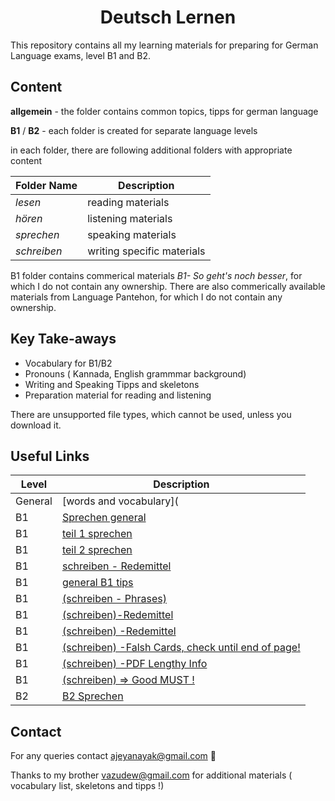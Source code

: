 <h1 align="center">Deutsch Lernen</h1>

This repository contains all my learning materials for preparing for German Language exams, level B1 and B2.


## Content

**allgemein** - the folder contains common topics, tipps for german language

**B1** / **B2** - each folder is created for separate language levels

in each folder, there are following additional folders with appropriate content

Folder Name | Description
----------|--------------
*lesen* |reading materials
*hören* | listening materials
*sprechen* | speaking materials
*schreiben* | writing specific materials

B1 folder contains commerical materials *B1- So geht's noch besser*, for which I do not contain any ownership.
There are also commerically available materials from Language Pantehon, for which I do not contain any ownership.

## Key Take-aways

* Vocabulary for B1/B2
* Pronouns ( Kannada, English grammmar background)
* Writing and Speaking Tipps and skeletons
* Preparation material for reading and listening

There are unsupported file types, which cannot be used, unless you download it.  

## Useful Links

Level |  Description    
|-----|------------
General | [words and vocabulary](|https://deutsch.lingolia.com/de/wortschatz)
B1| [Sprechen general](https://gfarmak.wordpress.com/2014/07/10/redemittel-b1-neu-modul-sprechen/)
B1| [teil 1 sprechen](https://www.wattpad.com/126795221-deutsch-lernen-b1-redemittel-um-etwas-zusammen-zu)
B1| [teil 2 sprechen](https://www.wattpad.com/126795994-deutsch-lernen-b1-redemittel-um-ein-thema-zu)
B1 | [schreiben - Redemittel](https://www.wattpad.com/126797062-deutsch-lernen-b1-redemittel-um-%C3%BCber-ein-thema-zu)
B1| [general B1 tips]( http://longua.org/b1.tips.php)
B1 | [(schreiben - Phrases) ]( https://vk.com/topic-9110958_25005155)
B1 | [(schreiben)-Redemittel]( https://gfarmak.wordpress.com/2011/02/16/redemittel-b1/) 
B1 | [(schreiben) -Redemittel ]( http://www.goethe.de/ins/gb/lon/pro/meet-the-germans/materialien/lerntipps/Lerntipp_Leserbrief_schreiben.pdf) 
B1 | [(schreiben) -Falsh Cards, check until end of page!]( https://quizlet.com/279645799/b1-redemittel-schriftlicher-ausdruck-flash-cards/)
B1  |[(schreiben) -PDF Lengthy Info]( https://www.hamburg.de/contentblob/12385964/9b7f3e7ea85782f29624674bb7fd0d3a/data/schreibkompetenzen-trainieren.pdf )
B1 | [(schreiben) => Good MUST !](https://gymnaziumtm.cz/files/dokumenty/DSD-I-Schriftliche-Kommunikation.pdf)
B2| [B2 Sprechen ]( http://bfu.goethe.de/b2_mod_2MX6/sprechen.php)

## Contact
For any queries contact ajeyanayak@gmail.com :rocket:

Thanks to my brother vazudew@gmail.com for additional materials ( vocabulary list, skeletons and tipps !)
